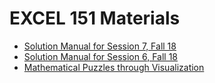 # EXCEL 151 Materials

- [Solution Manual for Session 7, Fall 18](session-7-sol.md)
- [Solution Manual for Session 6, Fall 18](session-6-sol.md)
- [Mathematical Puzzles through Visualization](visual-puzzles.md)
